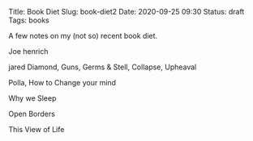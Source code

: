 Title: Book Diet
Slug: book-diet2
Date: 2020-09-25 09:30
Status: draft
Tags: books

A few notes on my (not so) recent book diet.

Joe henrich

jared Diamond, Guns, Germs & Stell, Collapse, Upheaval

Polla, How to Change your mind

Why we Sleep

Open Borders

This View of Life

